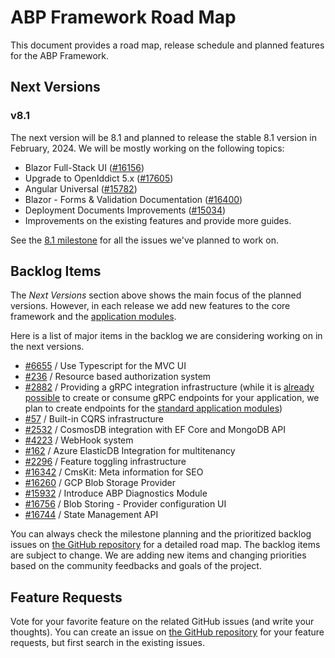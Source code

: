 # ABP Framework Road Map

This document provides a road map, release schedule and planned features for the ABP Framework.

## Next Versions

### v8.1

The next version will be 8.1 and planned to release the stable 8.1 version in February, 2024. We will be mostly working on the following topics:

* Blazor Full-Stack UI ([#16156](https://github.com/abpframework/abp/issues/16156))
* Upgrade to OpenIddict 5.x ([#17605](https://github.com/abpframework/abp/issues/17605))
* Angular Universal ([#15782](https://github.com/abpframework/abp/issues/15782))
* Blazor - Forms & Validation Documentation ([#16400](https://github.com/abpframework/abp/issues/16400))
* Deployment Documents Improvements ([#15034](https://github.com/abpframework/abp/issues/15034))
* Improvements on the existing features and provide more guides.

See the [8.1 milestone](https://github.com/abpframework/abp/milestone/94) for all the issues we've planned to work on.

## Backlog Items

The *Next Versions* section above shows the main focus of the planned versions. However, in each release we add new features to the core framework and the [application modules](Modules/Index.md).

Here is a list of major items in the backlog we are considering working on in the next versions.

* [#6655](https://github.com/abpframework/abp/pull/6655) / Use Typescript for the MVC UI
* [#236](https://github.com/abpframework/abp/issues/236) / Resource based authorization system
* [#2882](https://github.com/abpframework/abp/issues/2882) / Providing a gRPC integration infrastructure (while it is [already possible](https://github.com/abpframework/abp-samples/tree/master/GrpcDemo) to create or consume gRPC endpoints for your application, we plan to create endpoints for the [standard application modules](https://docs.abp.io/en/abp/latest/Modules/Index))
* [#57](https://github.com/abpframework/abp/issues/57) / Built-in CQRS infrastructure
* [#2532](https://github.com/abpframework/abp/issues/2532) / CosmosDB integration with EF Core and MongoDB API
* [#4223](https://github.com/abpframework/abp/issues/4223) / WebHook system
* [#162](https://github.com/abpframework/abp/issues/162) / Azure ElasticDB Integration for multitenancy
* [#2296](https://github.com/abpframework/abp/issues/2296) / Feature toggling infrastructure
* [#16342](https://github.com/abpframework/abp/issues/16342) / CmsKit: Meta information for SEO
* [#16260](https://github.com/abpframework/abp/issues/16260) / GCP Blob Storage Provider
* [#15932](https://github.com/abpframework/abp/issues/15932) / Introduce ABP Diagnostics Module
* [#16756](https://github.com/abpframework/abp/issues/16756) / Blob Storing - Provider configuration UI
* [#16744](https://github.com/abpframework/abp/issues/16744) / State Management API

You can always check the milestone planning and the prioritized backlog issues on [the GitHub repository](https://github.com/abpframework/abp/milestones) for a detailed road map. The backlog items are subject to change. We are adding new items and changing priorities based on the community feedbacks and goals of the project.

## Feature Requests

Vote for your favorite feature on the related GitHub issues (and write your thoughts). You can create an issue on [the GitHub repository](https://github.com/abpframework/abp) for your feature requests, but first search in the existing issues.

